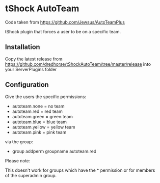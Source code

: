 # tShock AutoTeam

Code taken from https://github.com/Jewsus/AutoTeamPlus

tShock plugin that forces a user to be on a specific team.


## Installation

Copy the latest release from https://github.com/dredhorse/tShockAutoTeam/tree/master/release into your ServerPlugins folder

## Configuration

Give the users the specific permissions:

- autoteam.none   = no team
- autoteam.red    = red team
- autoteam.green  = green team
- autoteam.blue   = blue team
- autoteam.yellow = yellow team
- autoteam.pink   = pink team

via the group:

- group addperm groupname autoteam.red


Please note:

This doesn't work for groups which have the * permission or for members of the superadmin group.
